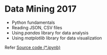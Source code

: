# Data Mining 2017

 * Python fundamentals 
 * Reading JSON, CSV files
 * Using *pandas* library for data analysis
 * Using *matplotlib* library for data visualization

Refer [Source code (*.ipynb)](./)
